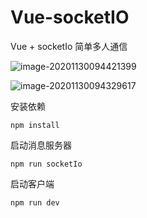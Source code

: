 # Vue-socketIO
Vue + socketIo 简单多人通信

![image-20201130094421399](../../source/images/README/image-20201130094421399.png)

![image-20201130094329617](../../source/images/README/image-20201130094329617.png)



安装依赖

```
npm install
```

启动消息服务器

```
npm run socketIo
```

启动客户端

```
npm run dev
```

